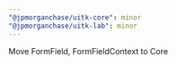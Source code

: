 ```yaml
---
"@jpmorganchase/uitk-core": minor
"@jpmorganchase/uitk-lab": minor
---
```


Move FormField, FormFieldContext to Core
